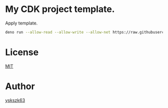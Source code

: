 # My CDK project template.

Apply template.

```sh
deno run --allow-read --allow-write --allow-net https://raw.githubusercontent.com/yskszk63/cdk-template/v0.0.1/apply.ts
```

# License

[MIT](License)

# Author

[yskszk63](https://githbu.com/yskszk63)

